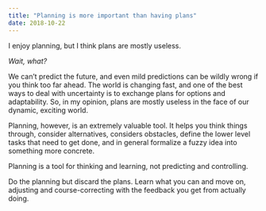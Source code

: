 ```yaml
---
title: "Planning is more important than having plans"
date: 2018-10-22
---
```


I enjoy planning, but I think plans are mostly useless.

_Wait, what?_

We can’t predict the future, and even mild predictions can be wildly wrong if you think too far ahead. The world is changing fast, and one of the best ways to deal with uncertainty is to exchange plans for options and adaptability. So, in my opinion, plans are mostly useless in the face of our dynamic, exciting world.

Planning, however, is an extremely valuable tool. It helps you think things through, consider alternatives, considers obstacles, define the lower level tasks that need to get done, and in general formalize a fuzzy idea into something more concrete.

Planning is a tool for thinking and learning, not predicting and controlling.

Do the planning but discard the plans. Learn what you can and move on, adjusting and course-correcting with the feedback you get from actually doing.
